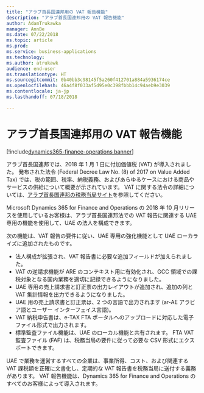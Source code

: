 ```yaml
---
title: "アラブ首長国連邦用の VAT 報告機能"
description: "アラブ首長国連邦用の VAT 報告機能"
author: AdamTrukawka
manager: AnnBe
ms.date: 07/22/2018
ms.topic: article
ms.prod: 
ms.service: business-applications
ms.technology: 
ms.author: atrukawk
audience: end-user
ms.translationtype: HT
ms.sourcegitcommit: 0b40bb3c98145f5a260f412701a884a5936174ce
ms.openlocfilehash: 46a4f8f033af5d95e0c398fbbb14c94aeb9e3039
ms.contentlocale: ja-jp
ms.lasthandoff: 07/18/2018

---
```


# <a name="vat-reporting-functionality-for-united-arab-emirates"></a>アラブ首長国連邦用の VAT 報告機能

[!include[dynamics365-finance-operations banner](../includes/dynamics365-finance-operations.md)]

アラブ首長国連邦では、2018 年 1 月 1 日に付加価値税 (VAT) が導入されました。 発布された法令 (Federal Decree Law No. (8) of 2017 on Value Added Tax) では、税の範囲、税率、納税義務、およびあらゆるケースにおける商品やサービスの供給について概要が示されています。 VAT に関する法令の詳細については、[アラブ首長国連邦の税務当局サイト](https://government.ae/en/information-and-services/finance-and-investment/taxation/valueaddedtaxvat)を参照してください。

Microsoft Dynamics 365 for Finance and Operations の 2018 年 10 月リリースを使用しているお客様は、アラブ首長国連邦法での VAT 報告に関連する UAE 専用の機能を使用して、UAE の法人を構成できます。

次の機能は、VAT 報告の要件に従い、UAE 専用の強化機能として UAE ローカライズに追加されたものです。

- 法人構成が拡張され、VAT 報告書に必要な追加フィールドが加えられました。
- VAT の逆請求機能が ARE のコンテキスト用に有効化され、GCC 領域での課税対象となる国内業務を適切に記録できるようになりました。
- UAE 専用の売上請求書と訂正票の出力レイアウトが追加され、追加の列と VAT 集計情報を出力できるようになりました。
- UAE 用の売上請求書と訂正票は、2 つの言語で出力されます (ar-AE アラビア語とユーザー インターフェイス言語)。
- VAT 納税申告書は、e-TAX FTA ポータルへのアップロードに対応した電子ファイル形式で出力されます。
- 標準監査ファイル機能は、UAE のローカル機能と共有されます。 FTA VAT 監査ファイル (FAF) は、税務当局の要件に従って必要な CSV 形式にエクスポートできます。

UAE で業務を運営するすべての企業は、事業所得、コスト、および関連する VAT 課税額を正確に文書化し、定期的な VAT 報告書を税務当局に送付する義務があります。 VAT 報告機能は、Dynamics 365 for Finance and Operations のすべてのお客様によって導入されます。


